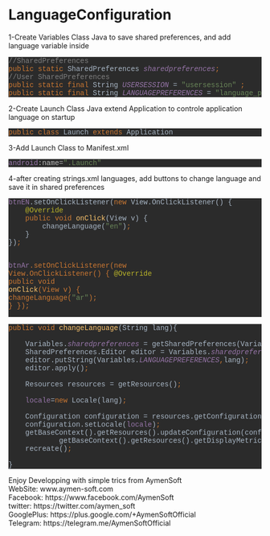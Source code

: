 # LanguageConfiguration

<p>1-Create Variables Class Java to save shared preferences, and add language variable inside</p>
<pre style="background-color:#2b2b2b;color:#a9b7c6;font-family:'Courier New';font-size:12,0pt;"><span style="color:#808080;">//SharedPreferences
</span><span style="color:#cc7832;">public static </span>SharedPreferences <span style="color:#9876aa;font-style:italic;">sharedpreferences</span><span style="color:#cc7832;">;
</span><span style="color:#808080;">//User SharedPreferences
</span><span style="color:#cc7832;">public static final </span>String <span style="color:#9876aa;font-style:italic;">USERSESSION </span>= <span style="color:#6a8759;">&quot;usersession&quot; </span><span style="color:#cc7832;">;
public static final </span>String <span style="color:#9876aa;font-style:italic;">LANGUAGEPREFERENCES </span>= <span style="color:#6a8759;">&quot;language_preferences&quot; </span><span style="color:#cc7832;">;</span></pre>
<p>2-Create Launch Class Java extend Application to controle application 
language on startup</p>
<pre style="background-color:#2b2b2b;color:#a9b7c6;font-family:'Courier New';font-size:12,0pt;"><span style="color:#cc7832;">public class </span>Launch <span style="color:#cc7832;">extends </span>Application</pre>
<p>3-Add Launch Class to Manifest.xml</p>
<pre style="background-color:#2b2b2b;color:#a9b7c6;font-family:'Courier New';font-size:12,0pt;"><span style="color:#9876aa;">android</span><span style="color:#bababa;">:name=</span><span style="color:#6a8759;">&quot;.Launch&quot;</span></pre>
<p>4-after creating strings.xml languages, add buttons to change language and 
save it in shared preferences</p>
<pre style="background-color:#2b2b2b;color:#a9b7c6;font-family:'Courier New';font-size:12,0pt;"><span style="color:#9876aa;">btnEN</span>.setOnClickListener(<span style="color:#cc7832;">new </span>View.OnClickListener() {
    <span style="color:#bbb529;">@Override
    </span><span style="color:#cc7832;">public void </span><span style="color:#ffc66d;">onClick</span>(View v) {
        changeLanguage(<span style="color:#6a8759;">&quot;en&quot;</span>)<span style="color:#cc7832;">;
    </span>}
})<span style="color:#cc7832;">;

</span><span style="color:#9876aa;">btnAr</span>.setOnClickListener(<span style="color:#cc7832;">new </span>View.OnClickListener() {
    <span style="color:#bbb529;">@Override
    </span><span style="color:#cc7832;">public void </span><span style="color:#ffc66d;">onClick</span>(View v) {
        changeLanguage(<span style="color:#6a8759;">&quot;ar&quot;</span>)<span style="color:#cc7832;">;
    </span>}
})<span style="color:#cc7832;">;</span></pre>
<pre style="background-color:#2b2b2b;color:#a9b7c6;font-family:'Courier New';font-size:12,0pt;"><span style="color:#cc7832;">public void </span><span style="color:#ffc66d;">changeLanguage</span>(String lang){

    Variables.<span style="color:#9876aa;font-style:italic;">sharedpreferences </span>= getSharedPreferences(Variables.<span style="color:#9876aa;font-style:italic;">USERSESSION</span><span style="color:#cc7832;">, </span><span style="color:#9876aa;font-style:italic;">MODE_PRIVATE</span>)<span style="color:#cc7832;">;
    </span>SharedPreferences.Editor editor = Variables.<span style="color:#9876aa;font-style:italic;">sharedpreferences</span>.edit()<span style="color:#cc7832;">;
    </span>editor.putString(Variables.<span style="color:#9876aa;font-style:italic;">LANGUAGEPREFERENCES</span><span style="color:#cc7832;">,</span>lang)<span style="color:#cc7832;">;
    </span>editor.apply()<span style="color:#cc7832;">;

    </span>Resources resources = getResources()<span style="color:#cc7832;">;

    </span><span style="color:#9876aa;">locale</span>=<span style="color:#cc7832;">new </span>Locale(lang)<span style="color:#cc7832;">;

    </span>Configuration configuration = resources.getConfiguration()<span style="color:#cc7832;">;
    </span>configuration.setLocale(<span style="color:#9876aa;">locale</span>)<span style="color:#cc7832;">;
    </span>getBaseContext().getResources().updateConfiguration(configuration<span style="color:#cc7832;">,
            </span>getBaseContext().getResources().getDisplayMetrics())<span style="color:#cc7832;">;
    </span>recreate()<span style="color:#cc7832;">;

</span>}</pre>
<p>
Enjoy Developping with simple trics from AymenSoft<br>
WebSite: www.aymen-soft.com<br>
Facebook: https://www.facebook.com/AymenSoft<br>
twitter: https://twitter.com/aymen_soft<br>
GooglePlus: https://plus.google.com/+AymenSoftOfficial<br>
Telegram: https://telegram.me/AymenSoftOfficial<br>
</p>
